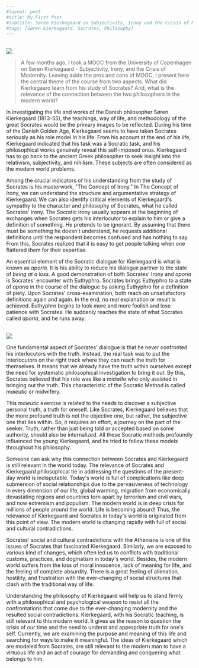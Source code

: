 ```yaml
---
#layout: post
#title: My First Post
#subtitle: Søren Kierkegaard on Subjectivity, Irony and the Crisis of Modernity
#tags: [Søren Kierkegaard, Socrates, Philosophy]
---
```

<div class="text-center">
  <br/>
  <img src="{{ site.baseurl }}/img/blog/Søren_Kierkegaard.jpg"/>
</div>



> A few months ago, I took a MOOC from the University of Copenhagen on Søren Kierkegaard - Subjectivity, Irony, and the Crisis of Modernity. Leaving aside the pros and cons of MOOC, I present here the central theme of the course from two aspects.  What did Kierkegaard learn from his study of Socrates? And, what is the relevance of the connection between the two philosophers in the modern world?


In investigating the life and works of the Danish philosopher Søren Kierkegaard (1813-55), the teachings, way of life, and methodology of the great Socrates would be the primary images to be reflected. During his time of the Danish Golden Age, Kierkegaard seems to have taken Socrates seriously as his role model in his life. From his account at the end of his life, Kierkegaard indicated that his task was a Socratic task, and his philosophical works genuinely reveal this self-imposed onus. Kierkegaard has to go back to the ancient Greek philosopher to seek insight into the relativism, subjectivity, and nihilism. These subjects are often considered as the modern world problems.

Among the crucial indicators of his understanding from the study of Socrates is his masterwork, "The Concept of Irony." In The Concept of Irony, we can understand the structure and argumentative strategy of Kierkegaard. We can also identify critical elements of Kierkegaard's sympathy to the character and philosophy of Socrates, what he called Socrates' irony. The Socratic irony usually appears at the beginning of exchanges when Socrates gets his interlocutor to explain to him or give a definition of something. He pretends to be ignorant. By assuming that there must be something he doesn't understand,  he requests additional definitions until the respondent becomes confused and has nothing to say. From this, Socrates realized that it is easy to get people talking when one flattered them for their expertise.

An essential element of the Socratic dialogue for Kierkegaard is what is known as *aporia*. It is his ability to reduce his dialogue partner to the state of *being at a loss*. A good demonstration of both Socrates' Irony and *aporia* is Socrates' encounter with Euthyphro. Socrates brings Euthyphro to a state of *aporia* in the course of the dialogue by asking Euthyphro for a definition of piety. Upon Socrates' cross-examination, both reach on unsatisfactory definitions again and again. In the end, no real explanation or result is achieved. Euthyphro begins to look more and more foolish and lose patience with Socrates. He suddenly reaches the state of what Socrates called *aporia*, and he runs away.

<div class="text-center">
  <br/>
  <img src="{{ site.baseurl }}/img/blog/euthyphro.jpeg" />
</div>

One fundamental aspect of Socrates' dialogue is that he never confronted his interlocutors with the truth. Instead, the real task was to put the interlocutors on the right track where they can reach the truth for themselves. It means that we already have the truth within ourselves except the need for systematic philosophical investigation to bring it out. By this, Socrates believed that his role was like a midwife who only assisted in bringing out the truth. This characteristic of the Socratic Method is called *maieutic* or midwifery.

This *maieutic* exercise is related to the needs to discover a subjective personal truth, a truth for oneself. Like Socrates, Kierkegaard believes that the more profound truth is not the objective one, but rather, the subjective one that lies within. So, it requires an effort, a journey on the part of the seeker. Truth, rather than just being told or accepted based on some authority, should also be internalized. All these Socratic methods profoundly influenced the young Kierkegaard, and he tried to follow these models throughout his philosophy.

Someone can ask why this connection between Socrates and Kierkegaard is still relevant in the world today. The relevance of Socrates and Kierkegaard philosophical tie in addressing the questions of the present-day world is indisputable. Today's world is full of complications like deep submersion of social relationships due to the pervasiveness of technology in every dimension of our life, global warming, migration from economically devastating regions and countries torn apart by terrorism and civil wars, and now extremism and populism. The modern world is in deep crisis for millions of people around the world. Life is becoming absurd! Thus, the relevance of Kierkegaard and Socrates in today's world is originated from this point of view. The modern world is changing rapidly with full of social and cultural contradictions.

Socrates' social and cultural contradictions with the Athenians is one of the issues of Socrates that fascinated Kierkegaard. Similarly, we are exposed to various kind of changes, which often led us to conflicts with traditional customs, practices, and dogmatism in today's world. Besides, the modern world suffers from the loss of moral innocence, lack of meaning for life, and the feeling of complete absurdity. There is a great feeling of alienation, hostility, and frustration with the ever-changing of social structures that clash with the traditional way of life.

Understanding the philosophy of Kierkegaard will help us to stand firmly with a philosophical and psychological weapon to resist all the confrontations that come due to the ever-changing modernity and the resulted social contradictions. Kierkegaard, with his Socratic teaching, is still relevant to this modern world. It gives us the reason to question the crisis of our time and the need to underst and appropriate truth for one's self. Currently, we are examining the purpose and meaning of this life and searching for ways to make it meaningful. The ideas of Kierkegaard which are modeled from Socrates, are still relevant to the modern man to have a virtuous life and an act of courage for demanding and conquering what belongs to him.
